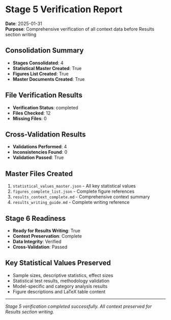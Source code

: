 # Stage 5 Verification Report
**Date**: 2025-01-31  
**Purpose**: Comprehensive verification of all context data before Results section writing  

## Consolidation Summary
- **Stages Consolidated**: 4
- **Statistical Master Created**: True
- **Figures List Created**: True
- **Master Documents Created**: True

## File Verification Results
- **Verification Status**: completed
- **Files Checked**: 12
- **Missing Files**: 0

## Cross-Validation Results
- **Validations Performed**: 4
- **Inconsistencies Found**: 0
- **Validation Passed**: True

## Master Files Created
1. `statistical_values_master.json` - All key statistical values
2. `figures_complete_list.json` - Complete figure references
3. `results_context_complete.md` - Comprehensive context summary
4. `results_writing_guide.md` - Complete writing reference

## Stage 6 Readiness
- **Ready for Results Writing**: True
- **Context Preservation**: Complete
- **Data Integrity**: Verified
- **Cross-Validation**: Passed

## Key Statistical Values Preserved
- Sample sizes, descriptive statistics, effect sizes
- Statistical test results, methodology validation
- Model-specific and category analysis results
- Figure descriptions and LaTeX table content

---
*Stage 5 verification completed successfully. All context preserved for Results section writing.*